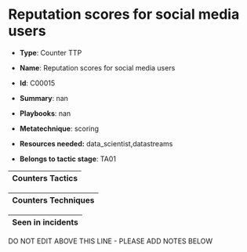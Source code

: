 # Reputation scores for social media users

* **Type**: Counter TTP

* **Name**: Reputation scores for social media users

* **Id**: C00015

* **Summary**: nan

* **Playbooks**: nan

* **Metatechnique**: scoring

* **Resources needed:** data_scientist,datastreams

* **Belongs to tactic stage**: TA01


| Counters Tactics |
| ---------------- |



| Counters Techniques |
| ------------------- |



| Seen in incidents |
| ----------------- |

DO NOT EDIT ABOVE THIS LINE - PLEASE ADD NOTES BELOW